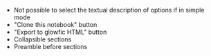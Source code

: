 - Not possible to select the textual description of options if in simple mode
- "Clone this notebook" button
- "Export to glowfic HTML" button
- Collapsible sections
- Preamble before sections
